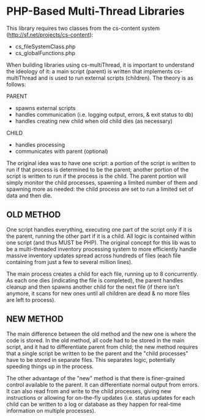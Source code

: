 PHP-Based Multi-Thread Libraries
=================


 This library requires two classes from the cs-content system 
 (http://sf.net/projects/cs-content):
  * cs_fileSystemClass.php
  * cs_globalFunctions.php

  
  
When building libraries using cs-multiThread, it is important to understand the 
ideology of it: a main script (parent) is written that implements cs-multiThread 
and is used to run external scripts (children).  The theory is as follows:

PARENT
 * spawns external scripts
 * handles communication (i.e. logging output, errors, & exit status to db)
 * handles creating new child when old child dies (as necessary)

CHILD
 * handles processing
 * communicates with parent (optional)
	

The original idea was to have one script: a portion of the script is written to 
run if that process is determined to be the parent; another portion of the 
script is written to run if the process is the child.  The parent portion will 
simply monitor the child processes, spawning a limited number of them and 
spawning more as needed: the child process are set to run a limited set of 
data and then die.  

OLD METHOD
----------

One script handles everything, executing one part of the script only if it is 
the parent, running the other part if it is a child.  All logic is contained 
within one script (and thus MUST be PHP).  The original concept for this lib 
was to be a multi-threaded inventory processing system to more efficiently 
handle massive inventory updates spread across hundreds of files (each file 
containing from just a few to several million lines).

The main process creates a child for each file, running up to 8 concurrently.
As each one dies (indicating the file is completed), the parent handles cleanup 
and then spawns another child for the next file (if there isn't anymore, it scans 
for new ones until all children are dead & no more files are left to process).

NEW METHOD
----------

The main difference between the old method and the new one is where the code is
stored.  In the old method, all code had to be stored in the main script, and 
it had to differentiate parent from child; the new method requires that a single 
script be written to be the parent and the "child processes" have to be stored 
in separate files.  This separates logic, potentially speeding things up in 
the process.

The other advantage of the "new" method is that there is finer-grained control
available to the parent.  It can differentiate normal output from errors.  It 
can also read from and write to the child processes, giving new instructions 
or allowing for on-the-fly updates (i.e. status updates for each child can be 
written to a log or database as they happen for real-time information on 
multiple processes).

